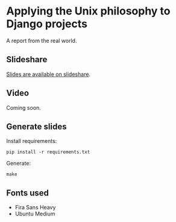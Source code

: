 # Applying the Unix philosophy to Django projects

A report from the real world.

## Slideshare

[Slides are available on slideshare](https://www.slideshare.net/FedericoCapoano/applying-the-unix-philosophy-to-django-projects-a-report-from-the-real-world).

## Video

Coming soon.

## Generate slides

Install requirements:

```
pip install -r requirements.txt
```

Generate:

```
make
```

## Fonts used

- Fira Sans Heavy
- Ubuntu Medium

